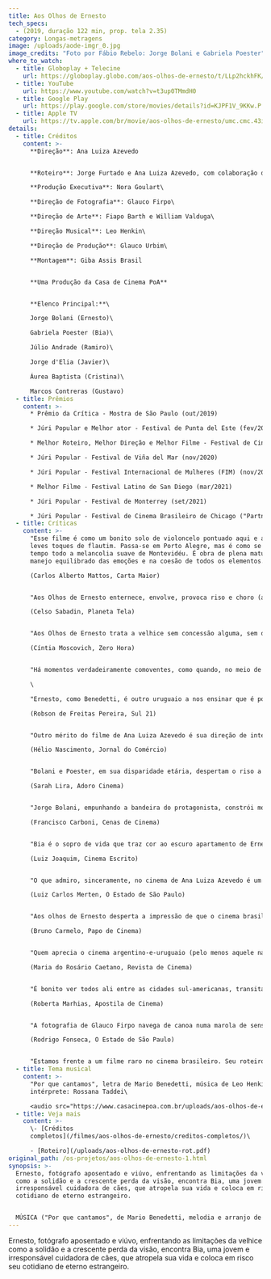```yaml
---
title: Aos Olhos de Ernesto
tech_specs:
  - (2019, duração 122 min, prop. tela 2.35)
category: Longas-metragens
image: /uploads/aode-imgr_0.jpg
image_credits: "Foto por Fábio Rebelo: Jorge Bolani e Gabriela Poester"
where_to_watch:
  - title: Globoplay + Telecine
    url: https://globoplay.globo.com/aos-olhos-de-ernesto/t/LLp2hckhFK/
  - title: YouTube
    url: https://www.youtube.com/watch?v=t3up0TMmdH0
  - title: Google Play
    url: https://play.google.com/store/movies/details?id=KJPF1V_9KKw.P
  - title: Apple TV
    url: https://tv.apple.com/br/movie/aos-olhos-de-ernesto/umc.cmc.43i2dfhp2nb70tgk35w8bhapp
details:
  - title: Créditos
    content: >-
      **Direção**: Ana Luiza Azevedo


      **Roteiro**: Jorge Furtado e Ana Luiza Azevedo, com colaboração de Vicente Moreno e Miguel da Costa Franco\

      **Produção Executiva**: Nora Goulart\

      **Direção de Fotografia**: Glauco Firpo\

      **Direção de Arte**: Fiapo Barth e William Valduga\

      **Direção Musical**: Leo Henkin\

      **Direção de Produção**: Glauco Urbim\

      **Montagem**: Giba Assis Brasil


      **Uma Produção da Casa de Cinema PoA**


      **Elenco Principal:**\

      Jorge Bolani (Ernesto)\

      Gabriela Poester (Bia)\

      Júlio Andrade (Ramiro)\

      Jorge d'Elia (Javier)\

      Áurea Baptista (Cristina)\

      Marcos Contreras (Gustavo)
  - title: Prêmios
    content: >-
      * Prêmio da Crítica - Mostra de São Paulo (out/2019)

      * Júri Popular e Melhor ator - Festival de Punta del Este (fev/2020)

      * Melhor Roteiro, Melhor Direção e Melhor Filme - Festival de Cinema Brasileiro de Miami (Inffinito) (out/2020)

      * Júri Popular - Festival de Viña del Mar (nov/2020)

      * Júri Popular - Festival Internacional de Mulheres (FIM) (nov/2020)

      * Melhor Filme - Festival Latino de San Diego (mar/2021)

      * Júri Popular - Festival de Monterrey (set/2021)

      * Júri Popular - Festival de Cinema Brasileiro de Chicago ("Partners of the Americas") (dez/2021)
  - title: Críticas
    content: >-
      "Esse filme é como um bonito solo de violoncelo pontuado aqui e ali por
      leves toques de flautim. Passa-se em Porto Alegre, mas é como se mirasse o
      tempo todo a melancolia suave de Montevidéu. É obra de plena maturidade no
      manejo equilibrado das emoções e na coesão de todos os elementos."\

      (Carlos Alberto Mattos, Carta Maior)


      "Aos Olhos de Ernesto enternece, envolve, provoca riso e choro (até na mesma cena, dependendo de como anda sua sensibilidade nesta pandemia), surpreende, encanta."\

      (Celso Sabadin, Planeta Tela)


      "Aos Olhos de Ernesto trata a velhice sem concessão alguma, sem drama e sem clichê, apenas com a humanidade necessária."\

      (Cíntia Moscovich, Zero Hora)


      "Há momentos verdadeiramente comoventes, como quando, no meio de um sarau de poesia urbana lotado de jovens, Ernesto abre seu íntimo em público para recitar um poema de Mario Benedetti."(Bernardo Brum, Cineplayers)\

      \

      "Ernesto, como Benedetti, é outro uruguaio a nos ensinar que é possível superar as deficiências físicas, a decadência do corpo, se pudermos ter a sensibilidade de fazer nossos lutos e, saber que o amor vale a pena em qualquer momento de nossa cronologia."\

      (Robson de Freitas Pereira, Sul 21)


      "Outro mérito do filme de Ana Luiza Azevedo é sua direção de intérpretes, que faz com que as figuras dos personagens principais se transformem em seres humanos verdadeiros, graças também a Jorge Bolani e Gabriela Poester."\

      (Hélio Nascimento, Jornal do Comércio)


      "Bolani e Poester, em sua disparidade etária, despertam o riso a partir de um divertido choque entre gerações. Da parte dele, é impensável assistir a um clássico como Ladrões de Bicicleta em uma tela de celular; enquanto para Bia é um absurdo que Ernesto se refira à amada como 'estimada' na troca de cartas.\

      (Sarah Lira, Adoro Cinema)


      "Jorge Bolani, empunhando a bandeira do protagonista, constrói momentos de puro carisma e talento incondicionais, nos fazendo adentrar o universo de Ernesto."\

      (Francisco Carboni, Cenas de Cinema)


      "Bia é o sopro de vida que traz cor ao escuro apartamento de Ernesto. Um espaço fotografado por Firpo com tocante deslumbre em sua melancolia inicial. E como Poester se adapta bem na transição de importância da sua personagem ao enredo."\

      (Luiz Joaquim, Cinema Escrito)


      "O que admiro, sinceramente, no cinema de Ana Luiza Azevedo é um certo tom menor. Mesmo quando vai para Montevidéo e filma a rambla, o mar, não é muito diferente da sua Porto Alegre. Cidades provincianas, um mundo nos trilhos."\

      (Luiz Carlos Merten, O Estado de São Paulo)


      "Aos olhos de Ernesto desperta a impressão de que o cinema brasileiro finalmente consegue efetuar a imersão no estilo agridoce argentino-uruguaio que nos provoca tanta admiração e inveja."\

      (Bruno Carmelo, Papo de Cinema)


      "Quem aprecia o cinema argentino-e-uruguaio (pelo menos aquele narrativo, com personagens bem-construidos, humor fino e ótimos atores), vai encantar-se com Aos Olhos de Ernesto, o nosso assumido similiar do 'minimalismo melancólico' uruguaio."\

      (Maria do Rosário Caetano, Revista de Cinema)


      "É bonito ver todos ali entre as cidades sul-americanas, transitando pelo mapa na voz de Benedetti, no ritmo de Ruben Rada ('parecido com o ritmo brasileiro, mas diferente') e na interpretação de Caetano para a linda canção de Fitó Paez."\

      (Roberta Marhias, Apostila de Cinema)


      "A fotografia de Glauco Firpo navega de canoa numa marola de sensações leves, sem jamais exagerar no colorido, sem nunca perder - em sua precisão de relógio suíço - a medida do intimismo."\

      (Rodrigo Fonseca, O Estado de São Paulo)


      "Estamos frente a um filme raro no cinema brasileiro. Seu roteiro é uma rocha impenetrável, a direção de atores perfeita, e a serenidade de sua narrativa reforça o drama e o humor nos momentos corretos."(Júlio Ricardo da Rosa, Viagens imóveis)
  - title: Tema musical
    content: >-
      "Por que cantamos", letra de Mario Benedetti, música de Leo Henkin;
      intérprete: Rossana Taddei\

      <audio src="https://www.casacinepoa.com.br/uploads/aos-olhos-de-ernesto.mp3" controls />
  - title: Veja mais
    content: >-
      \-﻿ [Créditos
      completos](/filmes/aos-olhos-de-ernesto/creditos-completos/)\

      -﻿ [Roteiro](/uploads/aos-olhos-de-ernesto-rot.pdf)
original_path: /os-projetos/aos-olhos-de-ernesto-1.html
synopsis: >-
  Ernesto, fotógrafo aposentado e viúvo, enfrentando as limitações da velhice
  como a solidão e a crescente perda da visão, encontra Bia, uma jovem e
  irresponsável cuidadora de cães, que atropela sua vida e coloca em risco seu
  cotidiano de eterno estrangeiro.


  MÚSICA ("Por que cantamos", de Mario Benedetti, melodia e arranjo de Leo Henkin; voz: Rossana Taddei)
---
```

Ernesto, fotógrafo aposentado e viúvo, enfrentando as limitações da velhice como a solidão e a crescente perda da visão, encontra Bia, uma jovem e irresponsável cuidadora de cães, que atropela sua vida e coloca em risco seu cotidiano de eterno estrangeiro.